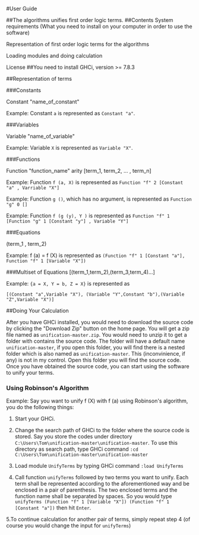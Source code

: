 #User Guide

##The algorithms unifies first order logic terms. 
##Contents
System requirements (What you need to install on your computer in order to use the software)

Representation of first order logic terms for the algorithms

Loading modules and doing calculation

License
##You need to install 
GHCi, version >= 7.8.3



##Representation of terms

###Constants

Constant "name_of_constant"

Example: Constant `a` is represented as `Constant "a"`.

###Variables

Variable "name_of_variable"

Example: Variable `X` is represented as `Variable "X"`.

###Functions

Function "function_name" arity [term_1, term_2, ... , term_n]

Example: Function `f (a, X)` is represented as `Function "f" 2 [Constant "a" , Varriable "X"]`

Example: Function `g ()`, which has no argument, is represented as `Function "g" 0 []`

Example: Function `f (g (y), Y )` is represented as `Function "f" 1 [Function "g" 1 [Constant "y"] , Variable "Y"]`

###Equations

(term_1 , term_2)

Example: f (a) = f (X) is represented as `(Function "f" 1 [Constant "a"], Function "f" 1 [Variable "X"])`

###Multiset of Equations 
[(term_1,term_2),(term_3,term_4)...]

Example: `{a = X, Y = b, Z = X}` is represented as 

`[(Constant "a",Variable "X"), (Variable "Y",Constant "b"),(Variable "Z",Variable "X")]` 

##Doing Your Calculation

After you have  GHCi installed, you would need to download the source code by clicking the "Download Zip" button on the home page. You will get a zip file named as `unification-master.zip`. You would need to unzip it to get a folder with contains the source code. The folder will have a default name `unification-master`, if you open this folder, you will find there is a nested folder which is also named as `unification-master`. This (inconvinience, if any) is not in my control. Open  this folder you will find the source code.  Once you have obtained the source code, you can start using the software to unify your terms. 

### Using Robinson's Algorithm

Example: Say you want to unify f (X) with f (a) using Robinson's algorithm, you do the following things:

1. Start your GHCi.

2. Change the search path of GHCi to the folder where the source code is stored. Say you store the codes under directory `C:\Users\Tom\unification-master\unification-master`. To use this directory as search path, type GHCi command 
  `:cd C:\Users\Tom\unification-master\unification-master` 

3. Load module `UnifyTerms` by typing GHCi command `:load UnifyTerms`

4. Call function `unifyTerms` followed by two terms you want to unify. Each term shall be represented according to the aforementioned way and be enclosed in a pair of parenthesis. The two enclosed terms and the  function name shall be separated by spaces. So you would type `unifyTerms (Function "f" 1 [Variable "X"]) (Function "f" 1 [Constant "a"])` then hit `Enter`.

5.To continue calculation for another pair of terms, simply repeat step 4 (of course you would change the input for `unifyTerms`) 



